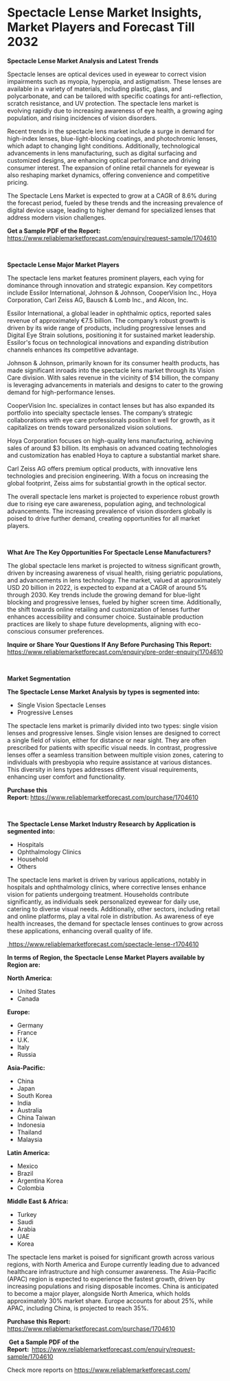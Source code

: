 <p><h1>Spectacle Lense Market Insights, Market Players and Forecast Till 2032</h1></p><p><strong>Spectacle Lense Market Analysis and Latest Trends</strong></p>
<p><p>Spectacle lenses are optical devices used in eyewear to correct vision impairments such as myopia, hyperopia, and astigmatism. These lenses are available in a variety of materials, including plastic, glass, and polycarbonate, and can be tailored with specific coatings for anti-reflection, scratch resistance, and UV protection. The spectacle lens market is evolving rapidly due to increasing awareness of eye health, a growing aging population, and rising incidences of vision disorders.</p><p>Recent trends in the spectacle lens market include a surge in demand for high-index lenses, blue-light-blocking coatings, and photochromic lenses, which adapt to changing light conditions. Additionally, technological advancements in lens manufacturing, such as digital surfacing and customized designs, are enhancing optical performance and driving consumer interest. The expansion of online retail channels for eyewear is also reshaping market dynamics, offering convenience and competitive pricing.</p><p>The Spectacle Lens Market is expected to grow at a CAGR of 8.6% during the forecast period, fueled by these trends and the increasing prevalence of digital device usage, leading to higher demand for specialized lenses that address modern vision challenges.</p></p>
<p><strong>Get a Sample PDF of the Report:&nbsp;</strong> <a href="https://www.reliablemarketforecast.com/enquiry/request-sample/1704610?utm_campaign=2730&utm_medium=2&utm_source=Github&utm_content=ia&utm_term=27032025&utm_id=spectacle-lense">https://www.reliablemarketforecast.com/enquiry/request-sample/1704610</a></p>
<p>&nbsp;</p>
<p><strong>Spectacle Lense Major Market Players</strong></p>
<p><p>The spectacle lens market features prominent players, each vying for dominance through innovation and strategic expansion. Key competitors include Essilor International, Johnson & Johnson, CooperVision Inc., Hoya Corporation, Carl Zeiss AG, Bausch & Lomb Inc., and Alcon, Inc. </p><p>Essilor International, a global leader in ophthalmic optics, reported sales revenue of approximately €7.5 billion. The company’s robust growth is driven by its wide range of products, including progressive lenses and Digital Eye Strain solutions, positioning it for sustained market leadership. Essilor's focus on technological innovations and expanding distribution channels enhances its competitive advantage.</p><p>Johnson & Johnson, primarily known for its consumer health products, has made significant inroads into the spectacle lens market through its Vision Care division. With sales revenue in the vicinity of $14 billion, the company is leveraging advancements in materials and designs to cater to the growing demand for high-performance lenses. </p><p>CooperVision Inc. specializes in contact lenses but has also expanded its portfolio into specialty spectacle lenses. The company’s strategic collaborations with eye care professionals position it well for growth, as it capitalizes on trends toward personalized vision solutions.</p><p>Hoya Corporation focuses on high-quality lens manufacturing, achieving sales of around $3 billion. Its emphasis on advanced coating technologies and customization has enabled Hoya to capture a substantial market share.</p><p>Carl Zeiss AG offers premium optical products, with innovative lens technologies and precision engineering. With a focus on increasing the global footprint, Zeiss aims for substantial growth in the optical sector.</p><p>The overall spectacle lens market is projected to experience robust growth due to rising eye care awareness, population aging, and technological advancements. The increasing prevalence of vision disorders globally is poised to drive further demand, creating opportunities for all market players.</p></p>
<p>&nbsp;</p>
<p><strong>What Are The Key Opportunities For Spectacle Lense Manufacturers?</strong></p>
<p><p>The global spectacle lens market is projected to witness significant growth, driven by increasing awareness of visual health, rising geriatric populations, and advancements in lens technology. The market, valued at approximately USD 20 billion in 2022, is expected to expand at a CAGR of around 5% through 2030. Key trends include the growing demand for blue-light blocking and progressive lenses, fueled by higher screen time. Additionally, the shift towards online retailing and customization of lenses further enhances accessibility and consumer choice. Sustainable production practices are likely to shape future developments, aligning with eco-conscious consumer preferences.</p></p>
<p><strong>Inquire or Share Your Questions If Any Before Purchasing This Report:</strong> <a href="https://www.reliablemarketforecast.com/enquiry/pre-order-enquiry/1704610?utm_campaign=2730&utm_medium=2&utm_source=Github&utm_content=ia&utm_term=27032025&utm_id=spectacle-lense">https://www.reliablemarketforecast.com/enquiry/pre-order-enquiry/1704610</a></p>
<p>&nbsp;</p>
<p><strong>Market Segmentation</strong></p>
<p><strong>The Spectacle Lense Market Analysis by types is segmented into:</strong></p>
<p><ul><li>Single Vision Spectacle Lenses</li><li>Progressive Lenses</li></ul></p>
<p><p>The spectacle lens market is primarily divided into two types: single vision lenses and progressive lenses. Single vision lenses are designed to correct a single field of vision, either for distance or near sight. They are often prescribed for patients with specific visual needs. In contrast, progressive lenses offer a seamless transition between multiple vision zones, catering to individuals with presbyopia who require assistance at various distances. This diversity in lens types addresses different visual requirements, enhancing user comfort and functionality.</p></p>
<p><strong>Purchase this Report:&nbsp;</strong><a href="https://www.reliablemarketforecast.com/purchase/1704610?utm_campaign=2730&utm_medium=2&utm_source=Github&utm_content=ia&utm_term=27032025&utm_id=spectacle-lense">https://www.reliablemarketforecast.com/purchase/1704610</a></p>
<p>&nbsp;</p>
<p><strong>The Spectacle Lense Market Industry Research by Application is segmented into:</strong></p>
<p><ul><li>Hospitals</li><li>Ophthalmology Clinics</li><li>Household</li><li>Others</li></ul></p>
<p><p>The spectacle lens market is driven by various applications, notably in hospitals and ophthalmology clinics, where corrective lenses enhance vision for patients undergoing treatment. Households contribute significantly, as individuals seek personalized eyewear for daily use, catering to diverse visual needs. Additionally, other sectors, including retail and online platforms, play a vital role in distribution. As awareness of eye health increases, the demand for spectacle lenses continues to grow across these applications, enhancing overall quality of life.</p></p>
<p><a href="https://www.reliablemarketforecast.com/spectacle-lense-r1704610?utm_campaign=2730&utm_medium=2&utm_source=Github&utm_content=ia&utm_term=27032025&utm_id=spectacle-lense">&nbsp;https://www.reliablemarketforecast.com/spectacle-lense-r1704610</a></p>
<p><strong>In terms of Region, the Spectacle Lense Market Players available by Region are:</strong></p>
<p>
    <p> <strong> North America: </strong>
        <ul>
            <li>United States</li>
            <li>Canada</li>
        </ul>
        </p> 
    <p> <strong> Europe: </strong>
        <ul>
            <li>Germany</li>
            <li>France</li>
            <li>U.K.</li>
            <li>Italy</li>
            <li>Russia</li>
        </ul>
        </p> 
    <p> <strong> Asia-Pacific: </strong>
        <ul>
            <li>China</li>
            <li>Japan</li>
            <li>South Korea</li>
            <li>India</li>
            <li>Australia</li>
            <li>China Taiwan</li>
            <li>Indonesia</li>
            <li>Thailand</li>
            <li>Malaysia</li>
        </ul>
        </p> 
    <p> <strong> Latin America: </strong>
        <ul>
            <li>Mexico</li>
            <li>Brazil</li>
            <li>Argentina Korea</li>
            <li>Colombia</li>
        </ul>
        </p> 
    <p> <strong> Middle East & Africa: </strong>
        <ul>
            <li>Turkey</li>
            <li>Saudi</li>
            <li>Arabia</li>
            <li>UAE</li>
            <li>Korea</li>
        </ul>
    </p>
    </p>
<p><p>The spectacle lens market is poised for significant growth across various regions, with North America and Europe currently leading due to advanced healthcare infrastructure and high consumer awareness. The Asia-Pacific (APAC) region is expected to experience the fastest growth, driven by increasing populations and rising disposable incomes. China is anticipated to become a major player, alongside North America, which holds approximately 30% market share. Europe accounts for about 25%, while APAC, including China, is projected to reach 35%.</p></p>
<p><strong>Purchase this Report: </strong><a href="https://www.reliablemarketforecast.com/purchase/1704610?utm_campaign=2730&utm_medium=2&utm_source=Github&utm_content=ia&utm_term=27032025&utm_id=spectacle-lense">https://www.reliablemarketforecast.com/purchase/1704610</a></p>
<p>&nbsp;<strong>Get a Sample PDF of the Report:&nbsp;&nbsp;</strong><a href="https://www.reliablemarketforecast.com/enquiry/request-sample/1704610?utm_campaign=2730&utm_medium=2&utm_source=Github&utm_content=ia&utm_term=27032025&utm_id=spectacle-lense">https://www.reliablemarketforecast.com/enquiry/request-sample/1704610</a></p>
<p><strong></strong></p>
<p>Check more reports on <a href="https://www.reliablemarketforecast.com/?utm_campaign=2730&utm_medium=2&utm_source=Github&utm_content=ia&utm_term=27032025&utm_id=spectacle-lense">https://www.reliablemarketforecast.com/</a></p>